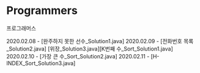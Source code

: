 # Programmers
프로그래머스

2020.02.08 - [완주하지 못한 선수_Solution1.java]
2020.02.09 - [전화번호 목록_Solution2.java] [위장_Solution3.java][K번째 수_Sort_Solution1.java]
2020.02.10 - [가장 큰 수_Sort_Solution2.java]
2020.02.11 - [H-INDEX_Sort_Solution3.java]